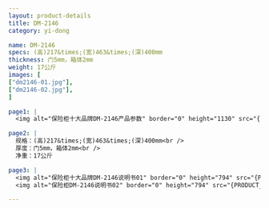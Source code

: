 ```yaml
---
layout: product-details
title: DM-2146
category: yi-dong

name: DM-2146
specs: (高)217&times;(宽)463&times;(深)400mm
thickness: 门5mm，箱体2mm
weight: 17公斤
images: [
["dm2146-01.jpg"],
["dm2146-02.jpg"],
]

page1: |
  <img alt="保险柜十大品牌DM-2146产品参数" border="0" height="1130" src="{PRODUCT_IMAGES}twcps1.jpg" width="538" />

page2: |
  规格：(高)217&times;(宽)463&times;(深)400mm<br />
  厚度：门5mm，箱体2mm<br />
  净重：17公斤

page3: |
  <img alt="保险柜十大品牌DM-2146说明书01" border="0" height="794" src="{PRODUCT_IMAGES}dm2146-sm01.jpg" width="538" /><br />
  <img alt="保险柜DM-2146说明书02" border="0" height="794" src="{PRODUCT_IMAGES}dm2146-sm02.jpg" width="538" />

---
```

